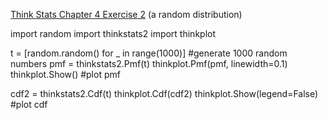 [Think Stats Chapter 4 Exercise 2](http://greenteapress.com/thinkstats2/html/thinkstats2005.html#toc41) (a random distribution)

import random
import thinkstats2
import thinkplot


t = [random.random() for _ in range(1000)]
#generate 1000 random numbers
pmf = thinkstats2.Pmf(t)
thinkplot.Pmf(pmf, linewidth=0.1)
thinkplot.Show()
#plot pmf

cdf2 = thinkstats2.Cdf(t)
thinkplot.Cdf(cdf2)
thinkplot.Show(legend=False)
#plot cdf
